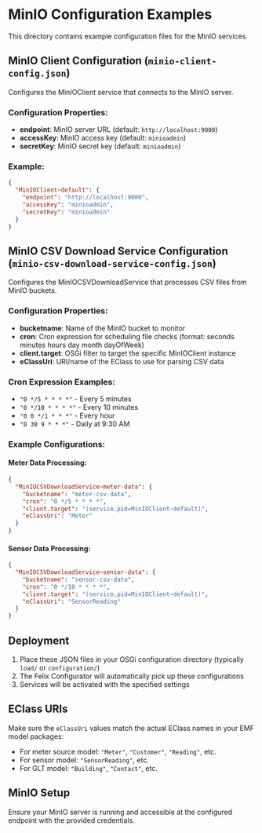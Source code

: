 # MinIO Configuration Examples

This directory contains example configuration files for the MinIO services.

## MinIO Client Configuration (`minio-client-config.json`)

Configures the MinIOClient service that connects to the MinIO server.

### Configuration Properties:
- **endpoint**: MinIO server URL (default: `http://localhost:9000`)
- **accessKey**: MinIO access key (default: `minioadmin`)
- **secretKey**: MinIO secret key (default: `minioadmin`)

### Example:
```json
{
  "MinIOClient~default": {
    "endpoint": "http://localhost:9000",
    "accessKey": "minioadmin",
    "secretKey": "minioadmin"
  }
}
```

## MinIO CSV Download Service Configuration (`minio-csv-download-service-config.json`)

Configures the MinIOCSVDownloadService that processes CSV files from MinIO buckets.

### Configuration Properties:
- **bucketname**: Name of the MinIO bucket to monitor
- **cron**: Cron expression for scheduling file checks (format: seconds minutes hours day month dayOfWeek)
- **client.target**: OSGi filter to target the specific MinIOClient instance
- **eClassUri**: URI/name of the EClass to use for parsing CSV data

### Cron Expression Examples:
- `"0 */5 * * * *"` - Every 5 minutes
- `"0 */10 * * * *"` - Every 10 minutes
- `"0 0 */1 * * *"` - Every hour
- `"0 30 9 * * *"` - Daily at 9:30 AM

### Example Configurations:

#### Meter Data Processing:
```json
{
  "MinIOCSVDownloadService~meter-data": {
    "bucketname": "meter-csv-data",
    "cron": "0 */5 * * * *",
    "client.target": "(service.pid=MinIOClient~default)",
    "eClassUri": "Meter"
  }
}
```

#### Sensor Data Processing:
```json
{
  "MinIOCSVDownloadService~sensor-data": {
    "bucketname": "sensor-csv-data",
    "cron": "0 */10 * * * *",
    "client.target": "(service.pid=MinIOClient~default)",
    "eClassUri": "SensorReading"
  }
}
```

## Deployment

1. Place these JSON files in your OSGi configuration directory (typically `load/` or `configuration/`)
2. The Felix Configurator will automatically pick up these configurations
3. Services will be activated with the specified settings

## EClass URIs

Make sure the `eClassUri` values match the actual EClass names in your EMF model packages:
- For meter source model: `"Meter"`, `"Customer"`, `"Reading"`, etc.
- For sensor model: `"SensorReading"`, etc.
- For GLT model: `"Building"`, `"Contact"`, etc.

## MinIO Setup

Ensure your MinIO server is running and accessible at the configured endpoint with the provided credentials.